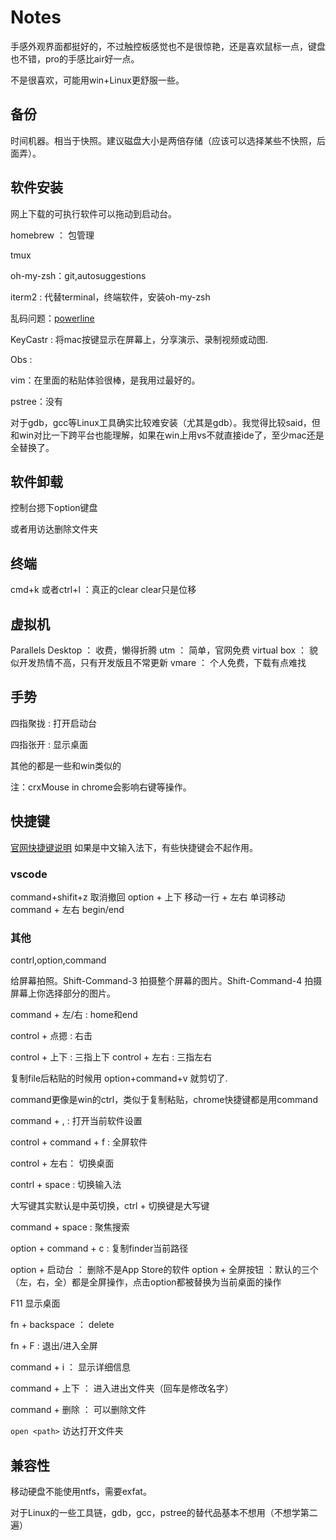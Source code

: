 # Notes

手感外观界面都挺好的，不过触控板感觉也不是很惊艳，还是喜欢鼠标一点，键盘也不错，pro的手感比air好一点。

不是很喜欢，可能用win+Linux更舒服一些。

## 备份

时间机器。相当于快照。建议磁盘大小是两倍存储（应该可以选择某些不快照，后面弄）。

## 软件安装

网上下载的可执行软件可以拖动到启动台。

homebrew ： 包管理

tmux

oh-my-zsh：git,autosuggestions

iterm2 : 代替terminal，终端软件，安装oh-my-zsh

乱码问题：[powerline](https://github.com/powerline/fonts)

KeyCastr : 将mac按键显示在屏幕上，分享演示、录制视频或动图.

Obs :


vim：在里面的粘贴体验很棒，是我用过最好的。

pstree：没有

对于gdb，gcc等Linux工具确实比较难安装（尤其是gdb）。我觉得比较said，但和win对比一下跨平台也能理解，如果在win上用vs不就直接ide了，至少mac还是全替换了。

## 软件卸载

控制台摁下option键盘

或者用访达删除文件夹

## 终端

cmd+k 或者ctrl+l ：真正的clear
clear只是位移

## 虚拟机
Parallels Desktop ： 收费，懒得折腾
utm ： 简单，官网免费
virtual box ： 貌似开发热情不高，只有开发版且不常更新
vmare ： 个人免费，下载有点难找

## 手势
四指聚拢 : 打开启动台

四指张开 : 显示桌面 

其他的都是一些和win类似的

注：crxMouse in chrome会影响右键等操作。

## 快捷键
[官网快捷键说明](https://support.apple.com/zh-cn/102650)
如果是中文输入法下，有些快捷键会不起作用。

### vscode
command+shifit+z 取消撤回
option + 上下 移动一行  + 左右 单词移动
command + 左右 begin/end

### 其他

contrl,option,command

给屏幕拍照。Shift-Command-3 拍摄整个屏幕的图片。Shift-Command-4 拍摄屏幕上你选择部分的图片。

command + 左/右 : home和end

control + 点摁 : 右击

control + 上下 : 三指上下
control + 左右 : 三指左右

复制file后粘贴的时候用 option+command+v 就剪切了.

command更像是win的ctrl，类似于复制粘贴，chrome快捷键都是用command

command + , : 打开当前软件设置

control + command + f : 全屏软件

control + 左右： 切换桌面

contrl + space : 切换输入法

大写键其实默认是中英切换，ctrl + 切换键是大写键

command + space : 聚焦搜索

option + command + c : 复制finder当前路径

option + 启动台 ： 删除不是App Store的软件
option + 全屏按钮 ：默认的三个（左，右，全）都是全屏操作，点击option都被替换为当前桌面的操作 

F11 显示桌面

fn + backspace ： delete

fn + F : 退出/进入全屏

command + i ： 显示详细信息

command + 上下 ： 进入进出文件夹（回车是修改名字）

command + 删除 ： 可以删除文件

`open <path>` 访达打开文件夹
## 兼容性

移动硬盘不能使用ntfs，需要exfat。

对于Linux的一些工具链，gdb，gcc，pstree的替代品基本不想用（不想学第二遍）